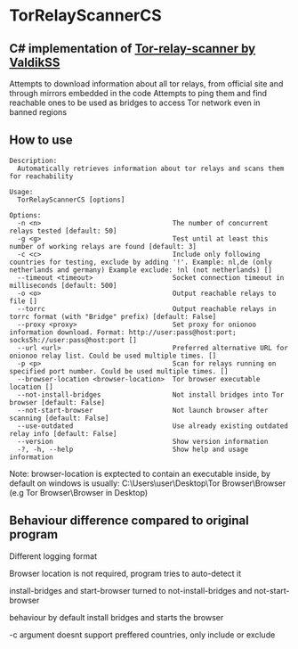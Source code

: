 # TorRelayScannerCS


## C# implementation of [Tor-relay-scanner by ValdikSS](https://github.com/ValdikSS/tor-relay-scanner)
Attempts to download information about all tor relays, from official site and through mirrors embedded in the code
Attempts to ping them and find reachable ones to be used as bridges to access Tor network even in banned regions

## How to use
```
Description:
  Automatically retrieves information about tor relays and scans them for reachability

Usage:
  TorRelayScannerCS [options]

Options:
  -n <n>                                 The number of concurrent relays tested [default: 50]
  -g <g>                                 Test until at least this number of working relays are found [default: 3]
  -c <c>                                 Include only following countries for testing, exclude by adding '!'. Example: nl,de (only netherlands and germany) Example exclude: !nl (not netherlands) []
  --timeout <timeout>                    Socket connection timeout in milliseconds [default: 500]
  -o <o>                                 Output reachable relays to file []
  --torrc                                Output reachable relays in torrc format (with "Bridge" prefix) [default: False]
  --proxy <proxy>                        Set proxy for onionoo information download. Format: http://user:pass@host:port; socks5h://user:pass@host:port []
  --url <url>                            Preferred alternative URL for onionoo relay list. Could be used multiple times. []
  -p <p>                                 Scan for relays running on specified port number. Could be used multiple times. []
  --browser-location <browser-location>  Tor browser executable location []
  --not-install-bridges                  Not install bridges into Tor browser [default: False]
  --not-start-browser                    Not launch browser after scanning [default: False]
  --use-outdated                         Use already existing outdated relay info [default: False]
  --version                              Show version information
  -?, -h, --help                         Show help and usage information
```
Note: browser-location is exptected to contain an executable inside, by default on windows is usually: C:\Users\user\Desktop\Tor Browser\Browser (e.g Tor Browser\Browser in Desktop)

## Behaviour difference compared to original program
Different logging format

Browser location is not required, program tries to auto-detect it

install-bridges and start-browser turned to not-install-bridges and not-start-browser

behaviour by default install bridges and starts the browser

-c argument doesnt support preffered countries, only include or exclude
